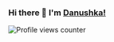 ### Hi there 👋 I'm [Danushka!](https://github.com/Danushka2/Danushka2/)
![Profile views counter](https://caneco.dev/github-profile-view-counter.svg)

<br/>
